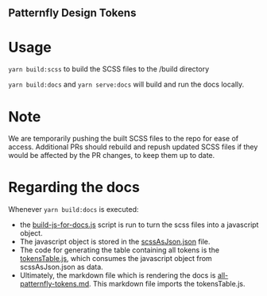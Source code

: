 ## Patternfly Design Tokens

# Usage
`yarn build:scss` to build the SCSS files to the /build directory

`yarn build:docs` and `yarn serve:docs` will build and run the docs locally.

# Note
We are temporarily pushing the built SCSS files to the repo for ease of access. Additional PRs should rebuild and repush updated SCSS files if they would be affected by the PR changes, to keep them up to date.

# Regarding the docs

Whenever `yarn build:docs` is executed:
- the [build-js-for-docs.js](https://github.com/patternfly/design-tokens/blob/main/packages/module/build-js-for-docs.js) script is run to turn the scss files into a javascript object.
- The javascript object is stored in the [scssAsJson.json](https://github.com/patternfly/design-tokens/blob/main/packages/module/patternfly-docs/scssAsJson.json) file.
- The code for generating the table containing all tokens is the [tokensTable.js](https://github.com/patternfly/design-tokens/blob/main/packages/module/patternfly-docs/content/tokensTable.js), which consumes the javascript object from scssAsJson.json as data.
- Ultimately, the markdown file which is rendering the docs is [all-patternfly-tokens.md](https://github.com/patternfly/design-tokens/blob/main/packages/module/patternfly-docs/content/all-patternfly-tokens.md). This markdown file imports the tokensTable.js.

